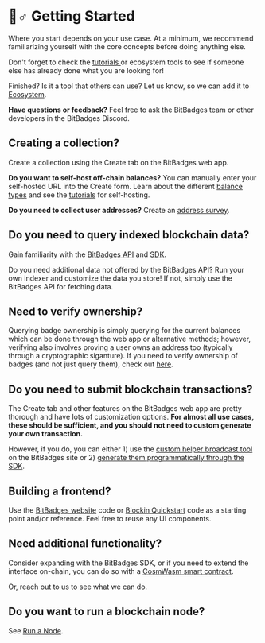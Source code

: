 # 🚴♂ Getting Started

Where you start depends on your use case. At a minimum, we recommend familiarizing yourself with the core concepts before doing anything else.&#x20;

Don't forget to check the [tutorials ](tutorials/)or ecosystem tools to see if someone else has already done what you are looking for!

Finished? Is it a tool that others can use? Let us know, so we can add it to [Ecosystem](../overview/ecosystem/).

**Have questions or feedback?** Feel free to ask the BitBadges team or other developers in the BitBadges Discord.

## **Creating a collection?**

Create a collection using the Create tab on the BitBadges web app.

**Do you want to self-host off-chain balances?** You can manually enter your self-hosted URL into the Create form. Learn about the different [balance types](core-concepts/balance-types.md) and see the [tutorials](tutorials/create-and-host-off-chain-balances.md) for self-hosting.

**Do you need to collect user addresses?** Create an [address survey](tutorials/custom-address-surveys.md).

## **Do you need to query indexed blockchain data?**

Gain familiarity with the [BitBadges API](bitbadges-api/api.md) and [SDK](bitbadges-sdk/).

Do you need additional data not offered by the BitBadges API? Run your own indexer and customize the data you store! If not, simply use the BitBadges API for fetching data.

## **Need to verify ownership?**

Querying badge ownership is simply querying for the current balances which can be done through the web app or alternative methods; however, verifying also involves proving a user owns an address too (typically through a cryptographic siganture). If you need to verify ownership of badges (and not just query them), check out [here](../overview/how-it-works/verification.md).

## **Do you need to submit blockchain transactions?**

The Create tab and other features on the BitBadges web app are pretty thorough and have lots of customization options. **For almost all use cases, these should be sufficient, and you should not need to custom generate your own transaction.**&#x20;

However, if you do, you can either 1) use the [custom helper broadcast tool](create-and-broadcast-txs/sign-+-broadcast-bitbadges.io.md) on the BitBadges site or 2) [generate them programmatically through the SDK](create-and-broadcast-txs/).

## **Building a frontend?**

Use the [BitBadges website](bitbadges-frontend.md) code or [Blockin Quickstart](https://github.com/Blockin-Labs/blockin-quickstart) code as a starting point and/or reference. Feel free to reuse any UI components.

## **Need additional functionality?**

Consider expanding with the BitBadges SDK, or if you need to extend the interface on-chain, you can do so with a [CosmWasm smart contract](tutorials/create-a-wasm-contract.md).&#x20;

Or, reach out to us to see what we can do.

## **Do you want to run a blockchain node?**

See [Run a Node](bitbadges-blockchain/run-a-node.md).
